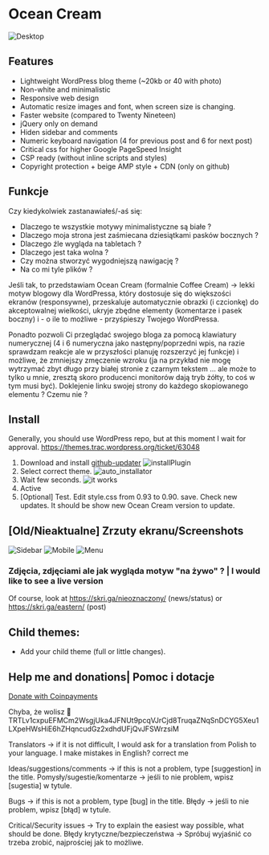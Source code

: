# Ocean Cream

![Desktop](https://i.imgur.com/BgRtRok.png "Desktop")

## Features

- Lightweight WordPress blog theme (~20kb or 40 with photo)
- Non-white and minimalistic
- Responsive web design
- Automatic resize images and font, when screen size is changing.
- Faster website (compared to Twenty Nineteen)
- jQuery only on demand
- Hiden sidebar and comments
- Numeric keyboard navigation (4 for previous post and 6 for next post)
- Critical css for higher Google PageSpeed Insight
- CSP ready (without inline scripts and styles)
- Copyright protection + beige AMP style + CDN (only on github)

## Funkcje

Czy kiedykolwiek zastanawiałeś/-aś się:
- Dlaczego te wszystkie motywy minimalistyczne są białe ?
- Dlaczego moja strona jest zaśmiecana dziesiątkami pasków bocznych ? 
- Dlaczego źle wygląda na tabletach ? 
- Dlaczego jest taka wolna ? 
- Czy można stworzyć wygodniejszą nawigację ? 
- Na co mi tyle plików ?

Jeśli tak, to przedstawiam Ocean Cream (formalnie Coffee Cream) → lekki motyw blogowy dla WordPressa, który dostosuje się do większości ekranów (responsywne), przeskaluje automatycznie obrazki (i czcionkę) do akceptowalnej wielkości, ukryje zbędne elementy (komentarze i pasek boczny) i - o ile to możliwe - przyśpieszy Twojego WordPressa. 

Ponadto pozwoli Ci przeglądać swojego bloga za pomocą klawiatury numerycznej (4 i 6 numeryczna jako następny/poprzedni wpis, na razie sprawdzam reakcje ale w przyszłości planuję rozszerzyć jej funkcje) i możliwe, że zmniejszy zmęczenie wzroku (ja na przykład nie mogę wytrzymać zbyt długo przy białej stronie z czarnym tekstem … ale może to tylko u mnie, zresztą skoro producenci monitorów dają tryb żółty, to coś w tym musi być). Doklejenie linku swojej strony do każdego skopiowanego elementu ? Czemu nie ?

## Install

Generally, you should use WordPress repo, but at this moment I wait for approval. https://themes.trac.wordpress.org/ticket/63048

1. Download and install [github-updater](https://github.com/afragen/github-updater/archive/develop.zip)
![installPlugin](https://i.imgur.com/Y1bSB48.png)
2. Select correct theme.
![auto_installator](https://i.imgur.com/RxjBl0P.png)
2. Wait few seconds.
![it works](https://i.imgur.com/NKDltpK.png)
3. Active
4. [Optional] Test. Edit style.css from 0.93 to 0.90. save. Check new updates. It should be show new Ocean Cream version to update.

## [Old/Nieaktualne] Zrzuty ekranu/Screenshots

![Sidebar](https://imgur.com/mOiRHiCl.png "Sidebar")
![Mobile](https://i.imgur.com/8v4i4jx.png  "Mobile")
![Menu](https://i.imgur.com/Vat2xVy.png    "Menu")

### Zdjęcia, zdjęciami ale jak wygląda motyw "na żywo" ? | I would like to see a live version

Of course, look at https://skri.ga/nieoznaczony/ (news/status)
or https://skri.ga/eastern/ (post)

## Child themes:
+ Add your child theme (full or little changes).

## Help me and donations| Pomoc i dotacje

[Donate with Coinpayments](https://onliniak.github.io/ocean-cream/donation.htm) 

Chyba, że wolisz :turtle: TRTLv1cxpuEFMCm2WsgjUka4JFNUt9pcqVJrCjd8TruqaZNqSnDCYG5Xeu1LXpeHWsHiE6hZHqncudGz2xdhdUFjQvJFSWrzsiM 

Translators → if it is not difficult, I would ask for a translation from Polish to your language.
I make mistakes in English? correct me

Ideas/suggestions/comments → if this is not a problem, type [suggestion] in the title.
Pomysły/sugestie/komentarze → jeśli to nie problem, wpisz [sugestia] w tytule.
 
Bugs → if this is not a problem, type [bug] in the title.
Błędy → jeśli to nie problem, wpisz [błąd] w tytule.
 
Critical/Security issues → Try to explain the easiest way possible, what should be done.
Błędy krytyczne/bezpieczeństwa → Spróbuj wyjaśnić co trzeba zrobić, najprościej jak to możliwe.
